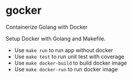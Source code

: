 # gocker
Containerize Golang with Docker

Setup Docker with Golang and Makefile.

- Use `make run` to run app without docker
- Use `make test` to run unit test with coverage
- Use `make docker-build` to build docker image
- Use `make docker-run` to run docker image